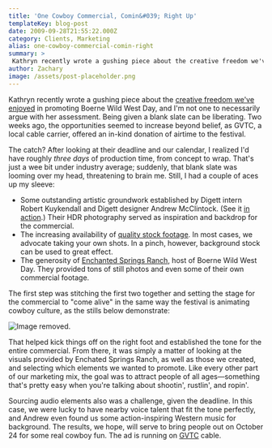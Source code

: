 ```yaml
---
title: 'One Cowboy Commercial, Comin&#039; Right Up'
templateKey: blog-post
date: 2009-09-28T21:55:22.000Z
category: Clients, Marketing
alias: one-cowboy-commercial-comin-right
summary: > 
 Kathryn recently wrote a gushing piece about the creative freedom we've enjoyed in promoting Boerne Wild West Day, and I'm not one to necessarily argue with her assessment. Being given a blank slate can be liberating. Two weeks ago, the opportunities seemed to increase beyond belief, as GVTC, a local cable carrier, offered an in-kind donation of airtime to the festival.
author: Zachary
image: /assets/post-placeholder.png
---
```


Kathryn recently wrote a gushing piece about the [creative freedom we've enjoyed](/2009/08/26/new-site-launch-boerne-wild-west-day) in promoting Boerne Wild West Day, and I'm not one to necessarily argue with her assessment. Being given a blank slate can be liberating. Two weeks ago, the opportunities seemed to increase beyond belief, as GVTC, a local cable carrier, offered an in-kind donation of airtime to the festival.

The catch? After looking at their deadline and our calendar, I realized I'd have roughly _three days_ of production time, from concept to wrap. That's just a wee bit under industry average; suddenly, that blank slate was looming over my head, threatening to brain me. Still, I had a couple of aces up my sleeve:

*   Some outstanding artistic groundwork established by Digett intern Robert Kuykendall and Digett designer Andrew McClintock. (See it [in action](http://www.boernewildwestday.com).) Their HDR photography served as inspiration and backdrop for the commercial.
*   The increasing availability of [quality stock footage](http://www.istockphoto.com/video.php). In most cases, we advocate taking your own shots. In a pinch, however, background stock can be used to great effect.
*   The generosity of [Enchanted Springs Ranch](http://www.enchantedspringsranch.com), host of Boerne Wild West Day. They provided tons of still photos and even some of their own commercial footage.

The first step was stitching the first two together and setting the stage for the commercial to "come alive" in the same way the festival is animating cowboy culture, as the stills below demonstrate:

![Image removed.](/core/misc/icons/e32700/error.svg "This image has been removed. For security reasons, only images from the local domain are allowed.")

That helped kick things off on the right foot and established the tone for the entire commercial. From there, it was simply a matter of looking at the visuals provided by Enchated Springs Ranch, as well as those we created, and selecting which elements we wanted to promote. Like every other part of our marketing mix, the goal was to attract people of all ages—something that's pretty easy when you're talking about shootin', rustlin', and ropin'.

Sourcing audio elements also was a challenge, given the deadline. In this case, we were lucky to have nearby voice talent that fit the tone perfectly, and Andrew even found us some action-inspiring Western music for background. The results, we hope, will serve to bring people out on October 24 for some real cowboy fun. The ad is running on [GVTC](http://www.gvtc.com) cable.
